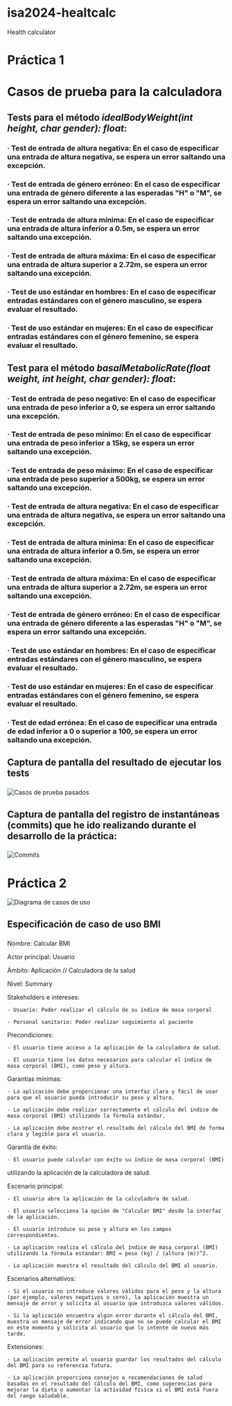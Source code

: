 # isa2024-healtcalc
Health calculator

# Práctica 1

# Casos de prueba para la calculadora

## Tests para el método *idealBodyWeight(int height, char gender): float*:

### · Test de entrada de altura negativa: En el caso de especificar una entrada de altura negativa, se espera un error saltando una excepción.

### · Test de entrada de género erróneo: En el caso de especificar una entrada de género diferente a las esperadas "H" o "M", se espera un error saltando una excepción.

### · Test de entrada de altura mínima: En el caso de especificar una entrada de altura inferior a 0.5m, se espera un error saltando una excepción.

### · Test de entrada de altura máxima: En el caso de especificar una entrada de altura superior a 2.72m, se espera un error saltando una excepción.

### · Test de uso estándar en hombres: En el caso de especificar entradas estándares con el género masculino, se espera evaluar el resultado.

### · Test de uso estándar en mujeres: En el caso de especificar entradas estándares con el género femenino, se espera evaluar el resultado.

## Test para el método *basalMetabolicRate(float weight, int height, char gender): float*:

### · Test de entrada de peso negativo: En el caso de especificar una entrada de peso inferior a 0, se espera un error saltando una excepción.

### · Test de entrada de peso mínimo: En el caso de especificar una entrada de peso inferior a 15kg, se espera un error saltando una excepción.

### · Test de entrada de peso máximo: En el caso de especificar una entrada de peso superior a 500kg, se espera un error saltando una excepción.

### · Test de entrada de altura negativa: En el caso de especificar una entrada de altura negativa, se espera un error saltando una excepción.

### · Test de entrada de altura mínima: En el caso de especificar una entrada de altura inferior a 0.5m, se espera un error saltando una excepción.

### · Test de entrada de altura máxima: En el caso de especificar una entrada de altura superior a 2.72m, se espera un error saltando una excepción.

### · Test de entrada de género erróneo: En el caso de especificar una entrada de género diferente a las esperadas "H" o "M", se espera un error saltando una excepción.

### · Test de uso estándar en hombres: En el caso de especificar entradas estándares con el género masculino, se espera evaluar el resultado.

### · Test de uso estándar en mujeres: En el caso de especificar entradas estándares con el género femenino, se espera evaluar el resultado.

### · Test de edad errónea: En el caso de especificar una entrada de edad inferior a 0 o superior a 100, se espera un error saltando una excepción.

## Captura de pantalla del resultado de ejecutar los tests

###

![Casos de prueba pasados](Casosdeprueba.jpg)

## Captura de pantalla del registro de instantáneas (commits) que he ido realizando durante el desarrollo de la práctica:

###     

![Commits](Commits.jpg)

# Práctica 2

![Diagrama de casos de uso](doc/Diagrama_de_casos_de_uso.jpg)

###

## Especificación de caso de uso BMI

###

Nombre: Calcular BMI

Actor principal: Usuario

Ámbito: Aplicación // Calculadora de la salud

Nivel: Summary

Stakeholders e intereses:

	- Usuario: Poder realizar el cálculo de su índice de masa corporal
	
	- Personal sanitario: Poder realizar seguimiento al paciente

Precondiciones:
	
	- El usuario tiene acceso a la aplicación de la calculadora de salud.
	
	- El usuario tiene los datos necesarios para calcular el índice de masa corporal (BMI), como peso y altura.

Garantías mínimas:

	- La aplicación debe proporcionar una interfaz clara y fácil de usar para que el usuario pueda introducir su peso y altura.

	- La aplicación debe realizar correctamente el cálculo del índice de masa corporal (BMI) utilizando la fórmula estándar.

	- La aplicación debe mostrar el resultado del cálculo del BMI de forma clara y legible para el usuario.

Garantía de éxito:

	- El usuario puede calcular con éxito su índice de masa corporal (BMI) 
utilizando la aplicación de la calculadora de salud.

Escenario principal:

	- El usuario abre la aplicación de la calculadora de salud.

	- El usuario selecciona la opción de "Calcular BMI" desde la interfaz de la aplicación.

	- El usuario introduce su peso y altura en los campos correspondientes.

	- La aplicación realiza el cálculo del índice de masa corporal (BMI) utilizando la fórmula estándar: BMI = peso (kg) / (altura (m))^2.

	- La aplicación muestra el resultado del cálculo del BMI al usuario.

Escenarios alternativos:

	- Si el usuario no introduce valores válidos para el peso y la altura (por ejemplo, valores negativos o cero), la aplicación muestra un mensaje de error y solicita al usuario que introduzca valores válidos.

	- Si la aplicación encuentra algún error durante el cálculo del BMI, muestra un mensaje de error indicando que no se puede calcular el BMI en este momento y solicita al usuario que lo intente de nuevo más tarde.

Extensiones:

	- La aplicación permite al usuario guardar los resultados del cálculo del BMI para su referencia futura.

	- La aplicación proporciona consejos o recomendaciones de salud basadas en el resultado del cálculo del BMI, como sugerencias para mejorar la dieta o aumentar la actividad física si el BMI está fuera del rango saludable.
